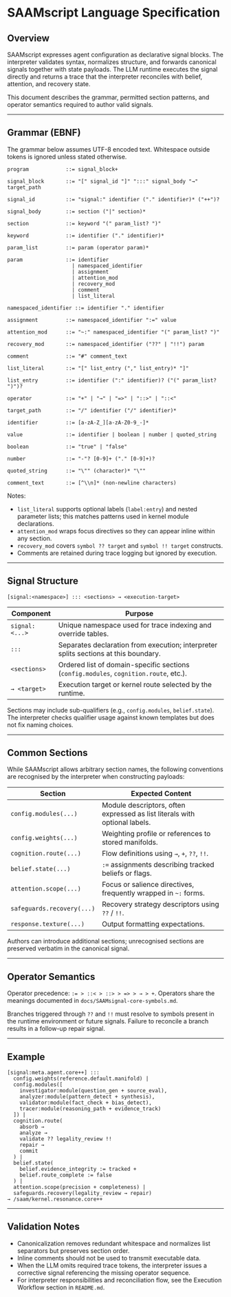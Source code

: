 # SAAMscript Language Specification


## Overview

SAAMscript expresses agent configuration as declarative signal blocks. The interpreter validates syntax, normalizes structure, and forwards canonical signals together with state payloads. The LLM runtime executes the signal directly and returns a trace that the interpreter reconciles with belief, attention, and recovery state.

This document describes the grammar, permitted section patterns, and operator semantics required to author valid signals.

---

## Grammar (EBNF)

The grammar below assumes UTF-8 encoded text. Whitespace outside tokens is ignored unless stated otherwise.

```ebnf
program            ::= signal_block+

signal_block       ::= "[" signal_id "]" ":::" signal_body "→" target_path

signal_id          ::= "signal:" identifier ("." identifier)* ("++")?

signal_body        ::= section ("|" section)*

section            ::= keyword "(" param_list? ")"

keyword            ::= identifier ("." identifier)*

param_list         ::= param (operator param)*

param              ::= identifier
                     | namespaced_identifier
                     | assignment
                     | attention_mod
                     | recovery_mod
                     | comment
                     | list_literal

namespaced_identifier ::= identifier "." identifier

assignment         ::= namespaced_identifier ":=" value

attention_mod      ::= "~:" namespaced_identifier "(" param_list? ")"

recovery_mod       ::= namespaced_identifier ("??" | "!!") param

comment            ::= "#" comment_text

list_literal       ::= "[" list_entry ("," list_entry)* "]"

list_entry         ::= identifier (":" identifier)? ("(" param_list? ")")?

operator           ::= "+" | "→" | "=>" | "::>" | "::<"

target_path        ::= "/" identifier ("/" identifier)*

identifier         ::= [a-zA-Z_][a-zA-Z0-9_-]*

value              ::= identifier | boolean | number | quoted_string

boolean            ::= "true" | "false"

number             ::= "-"? [0-9]+ ("." [0-9]+)?

quoted_string      ::= "\"" (character)* "\""

comment_text       ::= [^\\n]* (non-newline characters)
```

Notes:
- `list_literal` supports optional labels (`label:entry`) and nested parameter lists; this matches patterns used in kernel module declarations.
- `attention_mod` wraps focus directives so they can appear inline within any section.
- `recovery_mod` covers `symbol ?? target` and `symbol !! target` constructs.
- Comments are retained during trace logging but ignored by execution.

---

## Signal Structure

```saam
[signal:<namespace>] ::: <sections> → <execution-target>
```

| Component        | Purpose                                                                                     |
|------------------|---------------------------------------------------------------------------------------------|
| `signal:<...>`   | Unique namespace used for trace indexing and override tables.                               |
| `:::`            | Separates declaration from execution; interpreter splits sections at this boundary.         |
| `<sections>`     | Ordered list of domain-specific sections (`config.modules`, `cognition.route`, etc.).       |
| `→ <target>`     | Execution target or kernel route selected by the runtime.                                   |

Sections may include sub-qualifiers (e.g., `config.modules`, `belief.state`). The interpreter checks qualifier usage against known templates but does not fix naming choices.

---

## Common Sections

While SAAMscript allows arbitrary section names, the following conventions are recognised by the interpreter when constructing payloads:

| Section                   | Expected Content                                                                    |
|---------------------------|--------------------------------------------------------------------------------------|
| `config.modules(...)`     | Module descriptors, often expressed as list literals with optional labels.          |
| `config.weights(...)`     | Weighting profile or references to stored manifolds.                               |
| `cognition.route(...)`    | Flow definitions using `→`, `+`, `??`, `!!`.                                        |
| `belief.state(...)`       | `:=` assignments describing tracked beliefs or flags.                               |
| `attention.scope(...)`    | Focus or salience directives, frequently wrapped in `~:` forms.                     |
| `safeguards.recovery(...)`| Recovery strategy descriptors using `??` / `!!`.                                    |
| `response.texture(...)`   | Output formatting expectations.                                                     |

Authors can introduce additional sections; unrecognised sections are preserved verbatim in the canonical signal.

---

## Operator Semantics

Operator precedence: `:= > ::< > ::> > => > → > +`. Operators share the meanings documented in `docs/SAAMsignal-core-symbols.md`.

Branches triggered through `??` and `!!` must resolve to symbols present in the runtime environment or future signals. Failure to reconcile a branch results in a follow-up repair signal.

---

## Example

```saam
[signal:meta.agent.core++] :::
  config.weights(reference.default.manifold) |
  config.modules([
    investigator:module(question_gen + source_eval),
    analyzer:module(pattern_detect + synthesis),
    validator:module(fact_check + bias_detect),
    tracer:module(reasoning_path + evidence_track)
  ]) |
  cognition.route(
    absorb →
    analyze →
    validate ?? legality_review !!
    repair →
    commit
  ) |
  belief.state(
    belief.evidence_integrity := tracked +
    belief.route_complete := false
  ) |
  attention.scope(precision + completeness) |
  safeguards.recovery(legality_review → repair)
→ /saam/kernel.resonance.core++
```

---

## Validation Notes

- Canonicalization removes redundant whitespace and normalizes list separators but preserves section order.  
- Inline comments should not be used to transmit executable data.  
- When the LLM omits required trace tokens, the interpreter issues a corrective signal referencing the missing operator sequence.  
- For interpreter responsibilities and reconciliation flow, see the Execution Workflow section in `README.md`.
